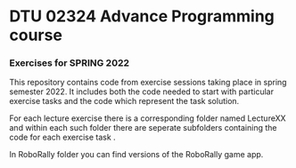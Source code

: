 # DTU 02324 Advance Programming course 
### Exercises for SPRING 2022   

This repository contains code from exercise sessions taking place in spring semester 2022. It includes both the code needed to start with particular exercise tasks and the code which represent the task solution.

For each lecture exercise there is a corresponding folder named LectureXX and within each such folder there are seperate subfolders containing the code for each exercise task . 

In RoboRally folder you can find versions of the RoboRally game app.